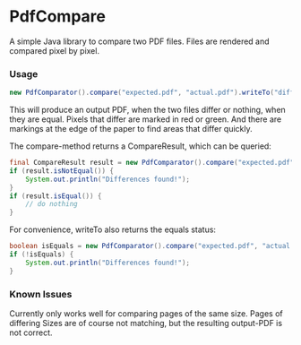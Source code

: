 # PdfCompare
A simple Java library to compare two PDF files.
Files are rendered and compared pixel by pixel.

### Usage
```java
new PdfComparator().compare("expected.pdf", "actual.pdf").writeTo("diffOutput.pdf");
```
This will produce an output PDF, when the two files differ or nothing, when they are equal.
Pixels that differ are marked in red or green. And there are markings at the edge of the paper to find areas that differ quickly.

The compare-method returns a CompareResult, which can be queried:

```java
final CompareResult result = new PdfComparator().compare("expected.pdf", "actual.pdf");
if (result.isNotEqual()) {
    System.out.println("Differences found!");
}
if (result.isEqual()) {
    // do nothing
}
```
For convenience, writeTo also returns the equals status:
```java
boolean isEquals = new PdfComparator().compare("expected.pdf", "actual.pdf").writeTo("diffOutput.pdf");
if (!isEquals) {
    System.out.println("Differences found!");
}
```

### Known Issues
Currently only works well for comparing pages of the same size. Pages of differing Sizes are of course not matching, but the resulting output-PDF is not correct.
